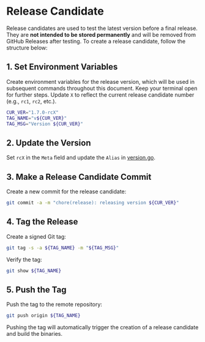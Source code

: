 # Release Candidate

Release candidates are used to test the latest version before a final release.
They are **not intended to be stored permanently** and will be removed from GitHub Releases after testing.
To create a release candidate, follow the structure below:

## 1. Set Environment Variables

Create environment variables for the release version, which will be used in subsequent commands throughout this document.
Keep your terminal open for further steps.
Update `X` to reflect the current release candidate number (e.g., `rc1`, `rc2`, etc.).

```bash
CUR_VER="1.7.0-rcX"
TAG_NAME="v${CUR_VER}"
TAG_MSG="Version ${CUR_VER}"
```

## 2. Update the Version

Set `rcX` in the `Meta` field and update the `Alias` in [version.go](../version/version.go).

## 3. Make a Release Candidate Commit

Create a new commit for the release candidate:

```bash
git commit -a -m "chore(release): releasing version ${CUR_VER}"
```

## 4. Tag the Release

Create a signed Git tag:

```bash
git tag -s -a ${TAG_NAME} -m "${TAG_MSG}"
```

Verify the tag:

```bash
git show ${TAG_NAME}
```

## 5. Push the Tag

Push the tag to the remote repository:

```bash
git push origin ${TAG_NAME}
```

Pushing the tag will automatically trigger the creation of a release candidate and build the binaries.
